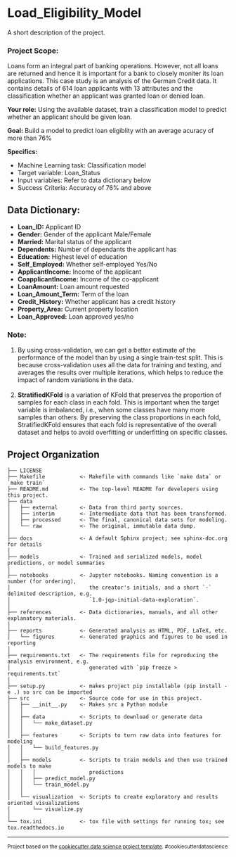 Load_Eligibility_Model
==============================

A short description of the project.
### Project Scope:

Loans form an integral part of banking operations. However, not all loans are returned and hence it is important for a bank to closely moniter its loan applications. This case study is an analysis of the German Credit data. It contains details of 614 loan applicants with 13 attributes and the classification whether an applicant was granted loan or denied loan.

**Your role:** Using the available dataset, train a classification model to predict whether an applicant should be given loan.

**Goal:** Build a model to predict loan eligiblity with an average acuracy of more than 76%

**Specifics:** 

* Machine Learning task: Classification model 
* Target variable: Loan_Status 
* Input variables: Refer to data dictionary below
* Success Criteria: Accuracy of 76% and above


## Data Dictionary:

* **Loan_ID:** Applicant ID
* **Gender:** Gender of the applicant Male/Female
* **Married:** Marital status of the applicant
* **Dependents:** Number of dependants the applicant has
* **Education:** Highest level of education
* **Self_Employed:** Whether self-employed Yes/No
* **ApplicantIncome:** Income of the applicant
* **CoapplicantIncome:** Income of the co-applicant
* **LoanAmount:** Loan amount requested
* **Loan_Amount_Term:** Term of the loan
* **Credit_History:** Whether applicant has a credit history
* **Property_Area:** Current property location
* **Loan_Approved:** Loan approved yes/no

### Note:

1. By using cross-validation, we can get a better estimate of the performance of the model than by using a single train-test split. This is because cross-validation uses all the data for training and testing, and averages the results over multiple iterations, which helps to reduce the impact of random variations in the data.
<br><br>
2. **StratifiedKFold** is a variation of KFold that preserves the proportion of samples for each class in each fold. This is important when the target variable is imbalanced, i.e., when some classes have many more samples than others. By preserving the class proportions in each fold, StratifiedKFold ensures that each fold is representative of the overall dataset and helps to avoid overfitting or underfitting on specific classes.



Project Organization
------------

    ├── LICENSE
    ├── Makefile           <- Makefile with commands like `make data` or `make train`
    ├── README.md          <- The top-level README for developers using this project.
    ├── data
    │   ├── external       <- Data from third party sources.
    │   ├── interim        <- Intermediate data that has been transformed.
    │   ├── processed      <- The final, canonical data sets for modeling.
    │   └── raw            <- The original, immutable data dump.
    │
    ├── docs               <- A default Sphinx project; see sphinx-doc.org for details
    │
    ├── models             <- Trained and serialized models, model predictions, or model summaries
    │
    ├── notebooks          <- Jupyter notebooks. Naming convention is a number (for ordering),
    │                         the creator's initials, and a short `-` delimited description, e.g.
    │                         `1.0-jqp-initial-data-exploration`.
    │
    ├── references         <- Data dictionaries, manuals, and all other explanatory materials.
    │
    ├── reports            <- Generated analysis as HTML, PDF, LaTeX, etc.
    │   └── figures        <- Generated graphics and figures to be used in reporting
    │
    ├── requirements.txt   <- The requirements file for reproducing the analysis environment, e.g.
    │                         generated with `pip freeze > requirements.txt`
    │
    ├── setup.py           <- makes project pip installable (pip install -e .) so src can be imported
    ├── src                <- Source code for use in this project.
    │   ├── __init__.py    <- Makes src a Python module
    │   │
    │   ├── data           <- Scripts to download or generate data
    │   │   └── make_dataset.py
    │   │
    │   ├── features       <- Scripts to turn raw data into features for modeling
    │   │   └── build_features.py
    │   │
    │   ├── models         <- Scripts to train models and then use trained models to make
    │   │   │                 predictions
    │   │   ├── predict_model.py
    │   │   └── train_model.py
    │   │
    │   └── visualization  <- Scripts to create exploratory and results oriented visualizations
    │       └── visualize.py
    │
    └── tox.ini            <- tox file with settings for running tox; see tox.readthedocs.io


--------

<p><small>Project based on the <a target="_blank" href="https://drivendata.github.io/cookiecutter-data-science/">cookiecutter data science project template</a>. #cookiecutterdatascience</small></p>
